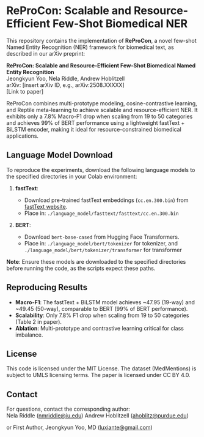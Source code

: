 # ReProCon: Scalable and Resource-Efficient Few-Shot Biomedical NER

This repository contains the implementation of **ReProCon**, a novel few-shot Named Entity Recognition (NER) framework for biomedical text, as described in our arXiv preprint:

**ReProCon: Scalable and Resource-Efficient Few-Shot Biomedical Named Entity Recognition**  
Jeongkyun Yoo, Nela Riddle, Andrew Hoblitzell  
arXiv: [insert arXiv ID, e.g., arXiv:2508.XXXXX]  
[Link to paper]

ReProCon combines multi-prototype modeling, cosine-contrastive learning, and Reptile meta-learning to achieve scalable and resource-efficient NER. It exhibits only a 7.8% Macro-F1 drop when scaling from 19 to 50 categories and achieves 99% of BERT performance using a lightweight fastText + BiLSTM encoder, making it ideal for resource-constrained biomedical applications.

## Language Model Download
To reproduce the experiments, download the following language models to the specified directories in your Colab environment:

1. **fastText**:
   - Download pre-trained fastText embeddings (`cc.en.300.bin`) from [fastText website](https://fasttext.cc/docs/en/crawl-vectors.html).
   - Place in: `./language_model/fasttext/fasttext/cc.en.300.bin`

2. **BERT**:
   - Download `bert-base-cased` from Hugging Face Transformers.
   - Place in: `./language_model/bert/tokenizer` for tokenizer, and `./language_model/bert/tokenizer/transformer` for transformer

**Note**: Ensure these models are downloaded to the specified directories before running the code, as the scripts expect these paths.

## Reproducing Results
- **Macro-F1**: The fastText + BiLSTM model achieves ~47.95 (19-way) and ~49.45 (50-way), comparable to BERT (99% of BERT performance).
- **Scalability**: Only 7.8% F1 drop when scaling from 19 to 50 categories (Table 2 in paper).
- **Ablation**: Multi-prototype and contrastive learning critical for class imbalance.

## License
This code is licensed under the MIT License. The dataset (MedMentions) is subject to UMLS licensing terms. The paper is licensed under CC BY 4.0.

## Contact
For questions, contact the corresponding author:  
Nela Riddle (nmriddle@iu.edu)
Andrew Hoblitzell (ahoblitz@purdue.edu)

or First Author, Jeongkyun Yoo, MD (luxiante@gmail.com)
